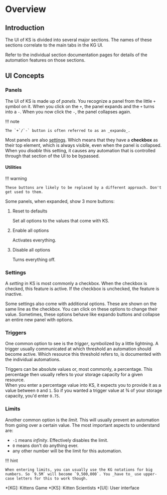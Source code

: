 # Overview

## Introduction

The UI of KS is divided into several major sections. The names of these sections correlate to the main tabs in the KG UI.

Refer to the individual section documentation pages for details of the automation features on those sections.

## UI Concepts

### Panels

The UI of KS is made up of _panels_. You recognize a panel from the little `+` symbol on it. When you click on the `+`, the panel expands and the `+` turns into a `-`. When you now click the `-`, the panel collapses again.

!!! note

    The `+`/`-` button is often referred to as an _expando_.

Most panels are also [settings](#settings). Which means that they have a **checkbox** as their top element, which is always visible, even when the panel is collapsed. When you _disable_ this setting, it causes any automation that is controlled through that section of the UI to be bypassed.

#### Utilities

!!! warning

    These buttons are likely to be replaced by a different approach. Don't get used to them.

Some panels, when expanded, show 3 more buttons:

1. Reset to defaults

    Set all options to the values that come with KS.

1. Enable all options

    Activates everything.

1. Disable all options

    Turns everything off.

### Settings

A _setting_ in KS is most commonly a checkbox. When the checkbox is checked, this feature is active. If the checkbox is unchecked, the feature is inactive.

Some settings also come with additional options. These are shown on the same line as the checkbox. You can click on these options to change their value. Sometimes, these options behave like expando buttons and collapse an entire new panel with options.

### Triggers

One common option to see is the _trigger_, symbolized by a little lightning. A trigger usually communicated at which threshold an automation should become active. Which resource this threshold refers to, is documented with the individual automations.

Triggers can be absolute values or, most commonly, a percentage. This percentage then usually refers to your storage capacity for a given resource.  
When you enter a percentage value into KS, it expects you to provide it as a value between `0` and `1`. So if you wanted a trigger value at ¾ of your storage capacity, you'd enter `0.75`.

### Limits

Another common option is the _limit_. This will usually prevent an automation from going over a certain value. The most important aspects to understand are:

-   `-1` means _infinity_. Effectively disables the limit.
-   `0` means don't do anything ever.
-   any other number will be the limit for this automation.

!!! hint

    When entering limits, you can usually use the KG notations for big numbers. So `9.5M` will become `9,500,000`. You _have to_ use upper-case letters for this to work though.

<!-- prettier-ignore-start -->
*[KG]: Kittens Game
*[KS]: Kitten Scientists
*[UI]: User interface
<!-- prettier-ignore-end -->

